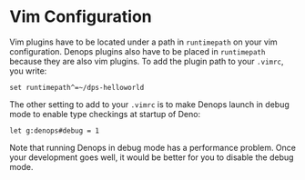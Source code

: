 # Vim Configuration

Vim plugins have to be located under a path in `runtimepath` on your vim configuration.
Denops plugins also have to be placed in `runtimepath` because they are also vim plugins.
To add the plugin path to your `.vimrc`, you write:

```vim
set runtimepath^=~/dps-helloworld
```

The other setting to add to your `.vimrc` is to make Denops launch in debug mode to enable type checkings at startup of Deno:

```vim
let g:denops#debug = 1
```

Note that running Denops in debug mode has a performance problem.
Once your development goes well, it would be better for you to disable the debug mode.
